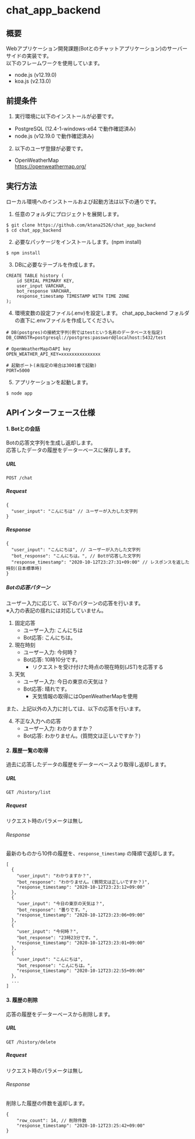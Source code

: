 # chat_app_backend

## 概要
Webアプリケーション開発課題(Botとのチャットアプリケーション)のサーバーサイドの実装です。  
以下のフレームワークを使用しています。
- node.js (v12.19.0)
- koa.js (v2.13.0)

## 前提条件
1. 実行環境に以下のインストールが必要です。
- PostgreSQL (12.4-1-windows-x64 で動作確認済み)
- node.js (v12.19.0 で動作確認済み)

2. 以下のユーザ登録が必要です。
- OpenWeatherMap  
https://openweathermap.org/

## 実行方法
ローカル環境へのインストールおよび起動方法は以下の通りです。

1. 任意のフォルダにプロジェクトを展開します。
```
$ git clone https://github.com/ktana2526/chat_app_backend  
$ cd chat_app_backend
```

2. 必要なパッケージをインストールします。(npm install)
```
$ npm install
```

3. DBに必要なテーブルを作成します。
```
CREATE TABLE history (
	id SERIAL PRIMARY KEY,
	user_input VARCHAR,
	bot_response VARCHAR,
	response_timestamp TIMESTAMP WITH TIME ZONE
);
```

4. 環境変数の設定ファイル(.env)を設定します。
chat_app_backend フォルダの直下に.envファイルを作成してください。
```
# DB(postgres)の接続文字列(例ではtestという名称のデータベースを指定)
DB_CONNSTR=postgresql://postgres:password@localhost:5432/test

# OpenWeatherMapのAPI key
OPEN_WEATHER_API_KEY=xxxxxxxxxxxxxxx

# 起動ポート(未指定の場合は3001番で起動)
PORT=5000
```

5. アプリケーションを起動します。
```
$ node app
```

## APIインターフェース仕様

#### 1. Botとの会話
Botの応答文字列を生成し返却します。  
応答したデータの履歴をデーターベースに保存します。  

##### URL

```
POST /chat
```
##### Request
```
{
  "user_input": "こんにちは" // ユーザーが入力した文字列
}
```

##### Response
```
{
  "user_input": "こんにちは", // ユーザーが入力した文字列
  "bot_response": "こんにちは。", // Botが応答した文字列
  "response_timestamp": "2020-10-12T23:27:31+09:00" // レスポンスを返した時刻(日本標準時)
}
```

##### Botの応答パターン
ユーザー入力に応じて、以下のパターンの応答を行います。  
※入力の表記の揺れには対応していません。

1. 固定応答
    - ユーザー入力: こんにちは
    - Bot応答: こんにちは。
2. 現在時刻
    - ユーザー入力: 今何時？
    - Bot応答: 10時10分です。
        - リクエストを受け付けた時点の現在時刻(JST)を応答する
3. 天気
    - ユーザー入力: 今日の東京の天気は？
    - Bot応答: 晴れです。
        - 天気情報の取得にはOpenWeatherMapを使用

また、上記以外の入力に対しては、以下の応答を行います。

4. 不正な入力への応答
    - ユーザー入力: わかりますか？
    - Bot応答: わかりません。(質問文は正しいですか？)

#### 2. 履歴一覧の取得
過去に応答したデータの履歴をデーターベースより取得し返却します。  

##### URL

```
GET /history/list
```
##### Request
リクエスト時のパラメータは無し

###### Response
最新のものから10件の履歴を、`response_timestamp` の降順で返却します。
```
[
  {
    "user_input": "わかりますか？",
    "bot_response": "わかりません。(質問文は正しいですか？)",
    "response_timestamp": "2020-10-12T23:23:12+09:00"
  },
  {
    "user_input": "今日の東京の天気は？",
    "bot_response": "曇りです。",
    "response_timestamp": "2020-10-12T23:23:06+09:00"
  },
  {
    "user_input": "今何時？",
    "bot_response": "23時23分です。",
    "response_timestamp": "2020-10-12T23:23:01+09:00"
  },
  {
    "user_input": "こんにちは",
    "bot_response": "こんにちは。",
    "response_timestamp": "2020-10-12T23:22:55+09:00"
  },
  ...
]
```

#### 3. 履歴の削除
応答の履歴をデーターベースから削除します。  

##### URL

```
GET /history/delete
```
##### Request
リクエスト時のパラメータは無し

###### Response
削除した履歴の件数を返却します。
```
{
    "row_count": 14, // 削除件数
    "response_timestamp": "2020-10-12T23:25:42+09:00"
}
```

